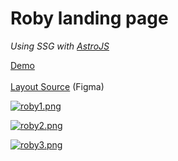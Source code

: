 # Roby landing page

*Using SSG with [AstroJS](https://astro.build/)*

[Demo](https://igorexa34314.github.io/roby)
\
\
[Layout Source](https://www.figma.com/file/J93hbRxqoK1Zsdr9G6IRwb/Roby?type=design&node-id=0-1&mode=design&t=D2cGlF1OnkiecR6D-0) (Figma)

[![roby1.png](https://i.postimg.cc/5ymbfQsZ/image.png)](https://postimg.cc/bSdKTrcT)

[![roby2.png](https://i.postimg.cc/632hsdpp/image.png)](https://postimg.cc/YG7FYLF5)

[![roby3.png](https://i.postimg.cc/1zWW1m0J/image.png)](https://postimg.cc/zLgwn1cg)

